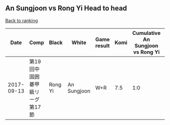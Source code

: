 ## An Sungjoon vs Rong Yi Head to head

[Back to ranking](../../index.md)




| **Date** | **Comp** | **Black** | **White** | **Game result** | **Komi** | **Cumulative An Sungjoon vs Rong Yi** | **An Sungjoon streak** | **Rong Yi streak** | 
| --- | --- | --- | --- | --- | --- | --- | --- | --- |
| 2017-09-13 | 第19回中国囲碁甲級リーグ第17節 | Rong Yi | An Sungjoon | W+R | 7.5 | 1:0 | 1 | 0 |




